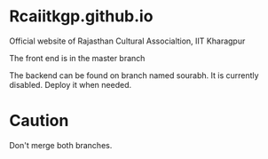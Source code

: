 # Rcaiitkgp.github.io

Official website of Rajasthan Cultural Associaltion, IIT Kharagpur


The front end is in the master branch

The backend can be found on branch named sourabh. It is currently disabled. Deploy it when needed.

# Caution
Don't merge both branches.
